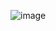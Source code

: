 ![image](https://github.com/rush-shopify/.github/assets/81534875/1133299b-6e21-43cb-8927-81372be99f85)
